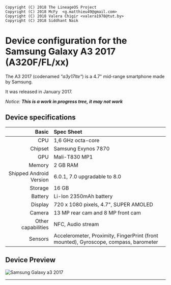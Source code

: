 
```
Copyright (C) 2018 The LineageOS Project
Copyright (C) 2018 McFy  <g.matthieu49@gmail.com>
Copyright (C) 2018 Valera Chigir <valera1978@tut.by>
Copyright (C) 2018 Siddhant Naik
```

Device configuration for the Samsung Galaxy A3 2017 (A320F/FL/xx)
=================================================================


The A3 2017 (codenamed _"a3y17lte"_) is a 4.7" mid-range smartphone made by Samsung.

It was released in January 2017.

_Notice: **This is a work in progress tree, it may not work**_

## Device specifications ## 

Basic   | Spec Sheet
-------:|:-------------------------
CPU     | 1,6 GHz octa-core
Chipset | Samsung Exynos 7870
GPU     | Mali-T830 MP1
Memory  | 2 GB RAM
Shipped Android Version | 6.0.1, 7.0 upgradable to 8.0
Storage | 16 GB
Battery | Li-Ion 2350mAh battery
Display | 720 x 1080 pixels, 4.7", SUPER AMOLED 
Camera  | 13 MP rear cam and 8 MP front cam
Other capabilities | NFC, Audio stream
Sensors | Accelerometer, Proximity, FingerPrint (front mounted), Gyroscope, compass, barometer

## Device Preview

![Samsung Galaxy a3 2017](https://static.dealbuzz.fr/2017/08/global-mkt-galaxy-a3-Black_Front_Side_Back_Configurator.png "A3 2017 in black")


 



------------------------------------------------------------------
